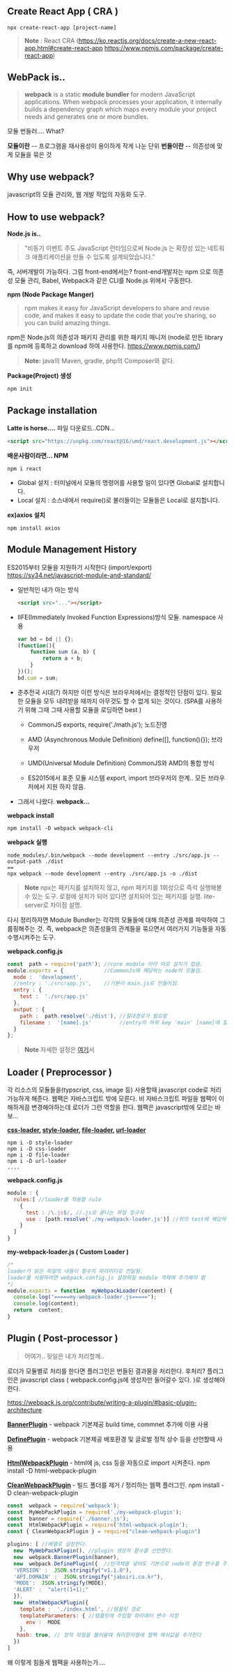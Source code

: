 
## Create React App ( CRA )
	npx create-react-app [project-name]
> **Note** : React CRA 
> (https://ko.reactjs.org/docs/create-a-new-react-app.html#create-react-app
> https://www.npmjs.com/package/create-react-app)

## WebPack is..
>**webpack** is a static **module bundler** for modern JavaScript applications. When webpack processes your application, it internally builds a dependency graph which maps every module your project needs and generates one or more bundles.

모듈 번들러.... What?

**모듈이란**
-- 프로그램을 재사용성이 용이하게 작게 나눈 단위
**번들이란**
-- 의존성에 맞게 모듈을 묶은 것

## Why use webpack?

javascript의 모듈 관리와, 웹 개발 작업의 자동화 도구.
 
## How to use webpack?
**Node.js is..**

> "비동기 이벤트 주도 JavaScript 런타임으로써 Node.js 는 확장성 있는 네트워크 애플리케이션을 만들 수 있도록 설계되었습니다."

즉, 서버개발이 가능하다. 그럼 front-end에서는? 
front-end개발자는 npm 으로 의존성 모듈 관리, Babel, Webpack과 같은 CLI를 Node.js 위에서 구동한다.
	
**npm (Node Package Manger)**
> npm makes it easy for JavaScript developers to share and reuse code, and makes it easy to update the code that you’re sharing, so you can build amazing things.

npm은 Node.js의 의존성과 패키지 관리를 위한 패키지 매니저
(node로 만든 library를 npm에 등록하고 download 하여 사용한다. https://www.npmjs.com/)

> **Note:** java의 Maven, gradle, php의 Composer와 같다.

**Package(Project) 생성**

	npm init
	
	
## Package installation
**Latte is horse....** 
파일 다운로드..CDN...
	
```html
<script src="https://unpkg.com/react@16/umd/react.development.js"></script>
```

**배운사람이라면... NPM**

	npm i react
- Global 설치 : 터미널에서 모듈의 명령어를 사용할 일이 있다면 Global로 설치합니다.
-  Local 설치 : 소스내에서 require()로 불러들이는 모듈들은 Local로 설치합니다.

	    
**ex)axios 설치**

	npm install axios
	
## Module Management History
	

ES2015부터 모듈을 지원하기 시작한다 (import/export)
https://sy34.net/javascript-module-and-standard/

 - 일반적인 내가 아는 방식
	```html
	<script src="..."></script>
	```
- IIFE(Immediately Invoked Function Expressions)방식 모듈. namespace 사용
	```javascript
	var bd = bd || {};
	(function(){
		function sum (a, b) {
			return a + b;
		}
	})();
	bd.sum = sum;
	```	
- 춘추전국 시대(?)
	하지만 이런 방식은 브라우저에서는 결정적인 단점이 있다. 필요한 모듈을 모두 내려받을 때까지 아무것도 할 수 없게 되는 것이다. (SPA를 사용하기 위해 그때 그때 사용할 모듈을 로딩하면 best )

	- CommonJS		exports, require('./math.js');  노드진영
	- AMD (Asynchronous Module Definition)		define([], function(){}); 	브라우저
	- UMD(Universal Module Definition) CommonJS와 AMD의 통합 방식
	
	- ES2015에서 표준 모듈 시스템
	export, import
	브라우저의 한계.. 모든 브라우저에서 지원 하지 않음.


- 그래서 나왔다. **webpack...** 

**webpack install**

	npm install -D webpack webpack-cli 
 
**webpack 실행**

	node_modules/.bin/webpack --mode development --entry ./src/app.js --output-path ./dist
	==
	npx webpack --mode development --entry ./src/app.js -o ./dist
	
> **Note** npx는 패키지를 설치하지 않고, npm 패키지를 1회성으로 즉석 실행해볼 수 있는 도구.
> 로컬에 설치가 되어 있다면 설치되어 있는 패키지를 실행.
> lite-server로 차이점 설명.



	
다시 정리하자면 Module Bundler는 각각의 모듈들에 대해 의존성 관계를 파악하여 그룹핑해주는 것.
즉, webpack은 의존성들의 관계들을 묶으면서 여러가지 기능들을 자동 수행시켜주는 도구.

**webpack.config.js**
```javascript
const  path = require('path'); //core module 이라 따로 설치가 없음.
module.exports = {             //CommonJs에 해당하는 node의 모듈임.
  mode :  'development',
  //entry : './src/app.js',    //기본이 main.js로 만들어짐.
  entry : {
    test :  './src/app.js'
  },
  output : {
    path :  path.resolve('./dist'), //절대경로가 필요함
	filename :  '[name].js'         //entry의 하위 key 'main' [name]에 할당 된다.
  }
};
```

> **Note** 자세한 설정은 [여기](https://webpack.js.org/configuration/)서 


## Loader ( Preprocessor )
각 리소스의 모듈들을(typscript, css, image 등) 사용할때 javascript code로 처리 가능하게 해준다.
웹팩은 자바스크립트 밖에 모른다. 비 자바스크립트 파일을 웹팩이 이해하게끔 변경해야하는데 로더가 그런 역할을 한다.
웹팩은 javascript밖에 모르는 바보...

**[css-loader](https://webpack.js.org/loaders/css-loader/), [style-loader](https://webpack.js.org/loaders/style-loader/), [file-loader](https://webpack.js.org/loaders/file-loader/), [url-loader](https://webpack.js.org/loaders/url-loader/)**
		
	npm i -D style-loader
	npm i -D css-loader
	npm i -D file-loader
	npm i -D url-loader
	....

**webpack.config.js**
```javascript
module : {
  rules:[ //loader를 적용할 rule
    {
      test : /\.js$/, //.js로 끝나는 파일 정규식
      use : [path.resolve('./my-webpack-loader.js')] //위의 test에 해당하는 파일을 적용할 loader
    }
  ]
}
```

**my-webpack-loader.js ( Custom Loader )**
```javascript
/*
loader가 읽은 파일의 내용이 함수의 파라미터로 전달됨.
loader를 사용하려면 webpack.config.js 설정파일 module 객체에 추가해야 함
*/
module.exports = function  myWebpackLoader(content) {
  console.log("=====my-webpack-loader.js=====");
  console.log(content);
  return  content;
}
```

## Plugin ( Post-processor )

> 어여가.. 뒷일은 내가 처리할께..

로더가 모듈별로 처리를 한다면 플러그인은 번들된 결과물을 처리한다.
후처리?
플러그인은 javascript class ( webpack.config.js에 생성자만 들어갈수 있다. )로 생성해야한다.

https://webpack.js.org/contribute/writing-a-plugin/#basic-plugin-architecture

**[BannerPlugin](https://webpack.js.org/plugins/banner-plugin/)** - webpack 기본제공
build time, commnet 추가에 이용 사용

**[DefinePlugin](https://webpack.js.org/plugins/define-plugin/)**  - webpack 기본제공
배포환경 및 글로벌 정적 상수 등을 선언할때 사용

**[HtmlWebpackPlugin](https://webpack.js.org/plugins/html-webpack-plugin/)** - html에 js, css 등을 자동으로 import 시켜준다.
	npm install -D html-webpack-plugin

**[CleanWebpackPlugin](https://www.npmjs.com/package/clean-webpack-plugin)** - 빌드 폴더를 제거 / 정리하는 웹팩 플러그인.
	npm install -D clean-webpack-plugin

```javascript
const  webpack = require('webpack');
const  MyWebPackPlugin = require('./my-webpack-plugin');
const  banner = require('./banner.js');
const  HtmlWebpackPlugin = require('html-webpack-plugin');
const { CleanWebpackPlugin } = require("clean-webpack-plugin")

plugins: [ //배열로 설정한다.
  new  MyWebPackPlugin(), //plugin 생성자 함수를 선언한다.
  new  webpack.BannerPlugin(banner),
  new  webpack.DefinePlugin({  //빈객체를 넣어도 기본으로 node의 환경 변수를 주입해준다.
  'VERSION' :  JSON.stringify("v1.1.0"),
  'API.DOMAIN' :  JSON.stringify("jabsiri.co.kr"),
  'MODE':  JSON.stringify(MODE),
  'ALERT' :  "alert(1+1);"
  }), 
  new  HtmlWebpackPlugin({
    template :  './index.html', //템플릿 경로
    templateParameters: { //템플릿에 주입할 파라매터 변수 지정
      env :  MODE
    },
   hash: true, // 정적 파일을 불러올때 쿼리문자열에 웹팩 해쉬값을 추가한다
  })
]
```
왜 이렇게 힘들게 웹팩을 사용하는가....	


